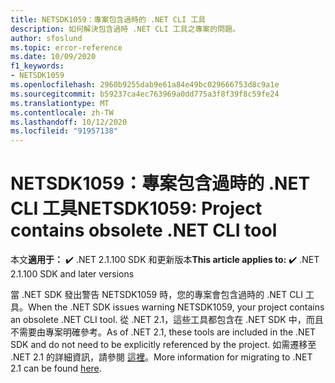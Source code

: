 ```yaml
---
title: NETSDK1059：專案包含過時的 .NET CLI 工具
description: 如何解決包含過時 .NET CLI 工具之專案的問題。
author: sfoslund
ms.topic: error-reference
ms.date: 10/09/2020
f1_keywords:
- NETSDK1059
ms.openlocfilehash: 2960b9255dab9e61a84e49bc029666753d8c9a1e
ms.sourcegitcommit: b59237ca4ec763969a0dd775a3f8f39f8c59fe24
ms.translationtype: MT
ms.contentlocale: zh-TW
ms.lasthandoff: 10/12/2020
ms.locfileid: "91957138"
---
```

# <a name="netsdk1059-project-contains-obsolete-net-cli-tool"></a><span data-ttu-id="41dcd-103">NETSDK1059：專案包含過時的 .NET CLI 工具</span><span class="sxs-lookup"><span data-stu-id="41dcd-103">NETSDK1059: Project contains obsolete .NET CLI tool</span></span>

<span data-ttu-id="41dcd-104">本文**適用于：** ✔️ .NET 2.1.100 SDK 和更新版本</span><span class="sxs-lookup"><span data-stu-id="41dcd-104">**This article applies to:** ✔️ .NET 2.1.100 SDK and later versions</span></span>

<span data-ttu-id="41dcd-105">當 .NET SDK 發出警告 NETSDK1059 時，您的專案會包含過時的 .NET CLI 工具。</span><span class="sxs-lookup"><span data-stu-id="41dcd-105">When the .NET SDK issues warning NETSDK1059, your project contains an obsolete .NET CLI tool.</span></span> <span data-ttu-id="41dcd-106">從 .NET 2.1，這些工具都包含在 .NET SDK 中，而且不需要由專案明確參考。</span><span class="sxs-lookup"><span data-stu-id="41dcd-106">As of .NET 2.1, these tools are included in the .NET SDK and do not need to be explicitly referenced by the project.</span></span> <span data-ttu-id="41dcd-107">如需遷移至 .NET 2.1 的詳細資訊，請參閱 [這裡](https://aka.ms/dotnetclitools-in-box)。</span><span class="sxs-lookup"><span data-stu-id="41dcd-107">More information for migrating to .NET 2.1 can be found [here](https://aka.ms/dotnetclitools-in-box).</span></span>
